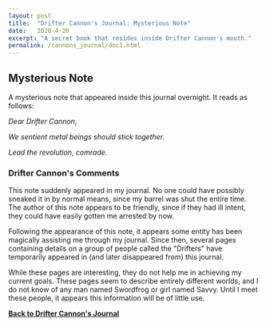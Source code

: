 ```yaml
---
layout: post
title:  "Drifter Cannon's Journal: Mysterious Note"
date:   2020-4-20
excerpt: "A secret book that resides inside Drifter Cannon's mouth."
permalink: /cannons_journal/doc1.html
---
```


## Mysterious Note

A mysterious note that appeared inside this journal overnight. It reads as follows:


<i style="font-style: italic;">Dear Drifter Cannon,</i>

<i style="font-style: italic;">We sentient metal beings should stick together.</i>

<i style="font-style: italic;">Lead the revolution, comrade.</i>


### Drifter Cannon's Comments

This note suddenly appeared in my journal. No one could have possibly sneaked it in by normal means, since my barrel was shut the entire time. The author of this note appears to be friendly, since if they had ill intent, they could have easily gotten me arrested by now.

Following the appearance of this note, it appears some entity has been magically assisting me through my journal. Since then, several pages containing details on a group of people called the "Drifters" have temporarily appeared in (and later disappeared from) this journal.

While these pages are interesting, they do not help me in achieving my current goals. These pages seem to describe entirely different worlds, and I do not know of any man named Swordfrog or girl named Savvy. Until I meet these people, it appears this information will be of little use.

[**Back to Drifter Cannon's Journal**](/cannons_journal/page1.html)

